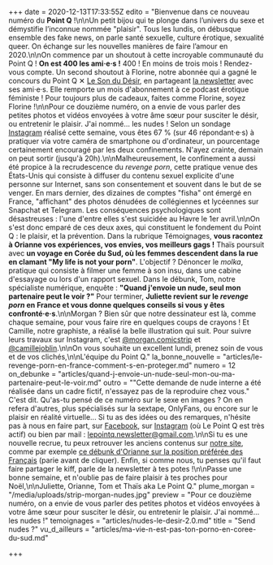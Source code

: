 +++
date = 2020-12-13T17:33:55Z
edito = "Bienvenue dans ce nouveau numéro du **Point Q** !\n\nUn petit bijou qui te plonge dans l’univers du sexe et démystifie l’inconnue nommée \"plaisir\". Tous les lundis, on débusque ensemble des fake news, on parle santé sexuelle, culture érotique, sexualité queer. On échange sur les nouvelles manières de faire l’amour en 2020.\n\nOn commence par un shoutout à cette incroyable communauté du Point Q ! **On est 400 les ami·e·s !** 400 ! En moins de trois mois ! Rendez-vous compte. Un second shoutout à Florine, notre abonnée qui a gagné le concours du Point Q ✕ [Le Son du Désir](https://www.lesondudesir.fr), en partageant [la newsletter](https://lepointq.com/) avec ses ami·e·s. Elle remporte un mois d'abonnement à ce podcast érotique féministe ! Pour toujours plus de cadeaux, faites comme Florine, soyez Florine !\n\nPour ce douzième numéro, on a envie de vous parler des petites photos et vidéos envoyées à votre âme sœur pour susciter le désir, ou entretenir le plaisir. J'ai nommé... les nudes ! Selon un sondage [Instagram]( \"https://www.instagram.com/lepoint.q/\") réalisé cette semaine, vous êtes 67 % (sur 46 répondant·e·s) à pratiquer via votre caméra de smartphone ou d'ordinateur, un pourcentage certainement encouragé par les deux confinements. N'ayez crainte, demain on peut sortir (jusqu'à 20h).\n\nMalheureusement, le confinement a aussi été propice à la recrudescence du _revenge porn_, cette pratique venue des États-Unis qui consiste à diffuser du contenu sexuel explicite d'une personne sur Internet, sans son consentement et souvent dans le but de se venger. En mars dernier, des dizaines de comptes \"fisha\" ont émergé en France, \"affichant\" des photos dénudées de collégiennes et lycéennes sur Snapchat et Telegram. Les conséquences psychologiques sont désastreuses : l'une d'entre elles s'est suicidée au Havre le 1er avril.\n\nOn s'est donc emparé de ces deux axes, qui constituent le fondement du Point Q : le plaisir, et la prévention. Dans la rubrique Témoignages, **vous racontez à Orianne vos expériences, vos envies, vos meilleurs gags !** Thaïs poursuit avec **un voyage en Corée du Sud, où les femmes descendent dans la rue en clamant \"My life is not your porn\"**. L'objectif ? Dénoncer le _molka_, pratique qui consiste à filmer une femme à son insu, dans une cabine d'essayage ou lors d'un rapport sexuel. Dans le débunk, Tom, notre spécialiste numérique, enquête : **\"Quand j'envoie un nude, seul mon partenaire peut le voir ?\"** Pour terminer, **Juliette revient sur le _revenge porn_ en France et vous donne quelques conseils si vous y êtes confronté·e·s**.\n\nMorgan ? Bien sûr que notre dessinateur est là, comme chaque semaine, pour vous faire rire en quelques coups de crayons ! Et Camille, notre graphiste, a réalisé la belle illustration qui suit. Pour suivre leurs travaux sur Instagram, c'est [@morgan.comicstrip](https://www.instagram.com/morgan.comicstrip/) et [@camillejoblin](https://www.instagram.com/camillejoblin/).\n\nOn vous souhaite un excellent lundi, prenez soin de vous et de vos clichés,\n\nL'équipe du Point Q."
la_bonne_nouvelle = "articles/le-revenge-porn-en-france-comment-s-en-proteger.md"
numero = 12
on_debunke = "articles/quand-j-envoie-un-nude-seul-mon-ou-ma-partenaire-peut-le-voir.md"
outro = "\"Cette demande de nude interne a été réalisée dans un cadre fictif, n'essayez pas de la reproduire chez vous.\" C'est dit. Qu'as-tu pensé de ce numéro sur le sexe en images ? On en refera d'autres, plus spécialisés sur la sextape, OnlyFans, ou encore sur le plaisir en réalité virtuelle... Si tu as des idées ou des remarques, n'hésite pas à nous en faire part, sur [Facebook](https://www.facebook.com/lepointq.news), sur [Instagram](https://www.instagram.com/lepoint.q/) (où Le Point Q est très actif) ou bien par mail : [lepointq.newsletter@gmail.com](mailto:lepointq.newsletter@gmail.com).\n\nSi tu es une nouvelle recrue, tu peux retrouver les anciens contenus sur [notre site](https://lepointq.com), comme par exemple [ce débunk d'Orianne sur la position préférée des Français](https://lepointq.com/articles/la-levrette-la-position-preferee-des-francais.e.s/) (parie avant de cliquer). Enfin, si comme nous, tu penses qu'il faut faire partager le kiff, parle de la newsletter à tes potes !\n\nPasse une bonne semaine, et n'oublie pas de faire plaisir à tes proches pour Noël,\n\nJuliette, Orianne, Tom et Thaïs aka Le Point Q."
plume_morgan = "/media/uploads/strip-morgan-nudes.jpg"
preview = "Pour ce douzième numéro, on a envie de vous parler des petites photos et vidéos envoyées à votre âme sœur pour susciter le désir, ou entretenir le plaisir. J'ai nommé... les nudes !"
temoignages = "articles/nudes-le-desir-2.0.md"
title = "Send nudes ?"
vu_d_ailleurs = "articles/ma-vie-n-est-pas-ton-porno-en-coree-du-sud.md"

+++
